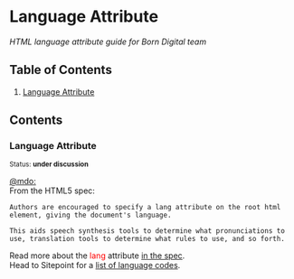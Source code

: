 # Language Attribute

*HTML language attribute guide for Born Digital team*

## Table of Contents

  1. [Language Attribute](#language-attribute)
  
## Contents

### Language Attribute

<sup>Status: **under discussion** </sup>

[@mdo:](http://codeguide.co/#html-lang) <br>
From the HTML5 spec:

```
Authors are encouraged to specify a lang attribute on the root html element, giving the document's language.

This aids speech synthesis tools to determine what pronunciations to use, translation tools to determine what rules to use, and so forth.
```

Read more about the <font color="red">lang</font> attribute <a href="http://www.w3.org/html/wg/drafts/html/master/semantics.html#the-html-element">in the spec</a>.<br>
Head to Sitepoint for a <a href="http://reference.sitepoint.com/html/lang-codes">list of language codes</a>.
